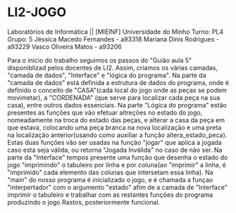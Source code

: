 # LI2-JOGO

Laboratórios de Informática || [MIEINF]
Universidade do Minho
Turno: PL4
Grupo: 5
Jéssica Macedo Fernandes - a93318
Mariana Dinis Rodrigues - a93229
Vasco Oliveira Matos - a93206

Para o início do trabalho seguimos os passos do "Guião aula 5" disponiblizad pelos docentes de LI2.
Assim, criamos os várias camadas, "camada de dados", "Interface" e "lógica do programa".
Na parte da "camada de dados" está definida a estrutura de dados do programa, onde é definido o conceito
de "CASA"(cada local do jogo onde as peças se podem movimetar), a "CORDENADA" (que serve para localizar
cada peça na sua casa), entre outros dados essenciais.
Na parte "Lógica do programa" estão presentes as funções que vão efetuar altreções no estado do jogo,
nomeadamente na troca do estado das peças, e alterar a casa da peça em que estava, colocando uma peça branca
na nova localização e uma preta na localização anterior(usando como auxiliar a função altera_estado_peca).
Estas duas funções vão ser usadas na função "jogar" que aplica a jogada caso esta seja válida, ou retorna 
"Jogada Inválida" no caso de não ser.
Na parte da "Interface" tempos presente uma função que desenha o estado do jogo "imprimindo" o tabuleiro
por linha e por coluna(ao "imprimir" a linha, é "imprimido" cada elemento das colunas que intersetam essa linha).
Na "main" do nosso programa é inicializado o jogo, e é chamada a funçao "interpertador" com o argumento "estado"
afim de a camada de "Interface" imprimir o tabuleiro e trabalhar com as restantes funções do programa produzindo
o jogo Rastos, posteriormente funcional.
